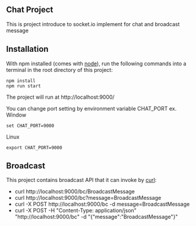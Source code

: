 ## Chat Project

This is project introduce to socket.io implement for chat and broadcast message

## Installation

With npm installed (comes with [node](https://nodejs.org/en/)), run the following commands into a terminal in the root directory of this project:

```shell
npm install
npm run start
```

The project will run at http://localhost:9000/

You can change port setting by environment variable CHAT_PORT
ex. \
Window

    set CHAT_PORT=9000

Linux

    export CHAT_PORT=9000

## Broadcast

This project contains broadcast API that it can invoke by [curl](https://curl.se/download.html):

* curl http://localhost:9000/bc/BroadcastMessage 
* curl http://localhost:9000/bc?message=BroadcastMessage
* curl -X POST http://localhost:9000/bc -d message=BroadcastMessage
* curl -X POST -H "Content-Type: application/json" "http://localhost:9000/bc" -d "{\"message\":\"BroadcastMessage\"}"
